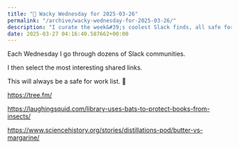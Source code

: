 ```yaml
---
title: "🤪 Wacky Wednesday for 2025-03-26"
permalink: "/archive/wacky-wednesday-for-2025-03-26/"
description: "I curate the week&#39;s coolest Slack finds, all safe for work, just for you!"
date: 2025-03-27 04:16:40.587662+00:00
---
```


Each Wednesday I go through dozens of Slack communities.

I then select the most interesting shared links.

This will always be a safe for work list. 🙈

https://tree.fm/

https://laughingsquid.com/library-uses-bats-to-protect-books-from-insects/

https://www.sciencehistory.org/stories/distillations-pod/butter-vs-margarine/